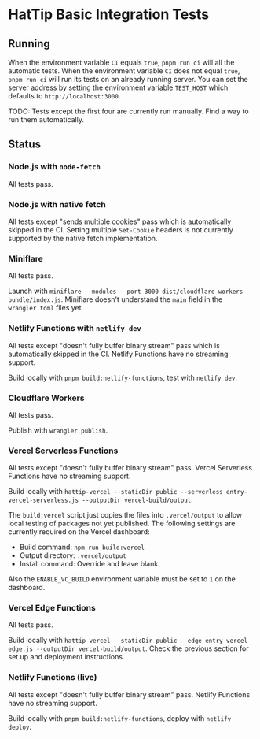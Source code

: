 # HatTip Basic Integration Tests

## Running

When the environment variable `CI` equals `true`, `pnpm run ci` will all the automatic tests. When the environment variable `CI` does not equal `true`, `pnpm run ci` will run its tests on an already running server. You can set the server address by setting the environment variable `TEST_HOST` which defaults to `http://localhost:3000`.

TODO: Tests except the first four are currently run manually. Find a way to run them automatically.

## Status

### Node.js with `node-fetch`

All tests pass.

### Node.js with native fetch

All tests except "sends multiple cookies" pass which is automatically skipped in the CI. Setting multiple `Set-Cookie` headers is not currently supported by the native fetch implementation.

### Miniflare

All tests pass.

Launch with `miniflare --modules --port 3000 dist/cloudflare-workers-bundle/index.js`. Miniflare doesn't understand the `main` field in the `wrangler.toml` files yet.

### Netlify Functions with `netlify dev`

All tests except "doesn't fully buffer binary stream" pass which is automatically skipped in the CI. Netlify Functions have no streaming support.

Build locally with `pnpm build:netlify-functions`, test with `netlify dev`.

### Cloudflare Workers

All tests pass.

Publish with `wrangler publish`.

### Vercel Serverless Functions

All tests except "doesn't fully buffer binary stream" pass. Vercel Serverless Functions have no streaming support.

Build locally with `hattip-vercel --staticDir public --serverless entry-vercel-serverless.js --outputDir vercel-build/output`.

The `build:vercel` script just copies the files into `.vercel/output` to allow local testing of packages not yet published. The following settings are currently required on the Vercel dashboard:

- Build command: `npm run build:vercel`
- Output directory: `.vercel/output`
- Install command: Override and leave blank.

Also the `ENABLE_VC_BUILD` environment variable must be set to `1` on the dashboard.

### Vercel Edge Functions

All tests pass.

Build locally with `hattip-vercel --staticDir public --edge entry-vercel-edge.js --outputDir vercel-build/output`. Check the previous section for set up and deployment instructions.

### Netlify Functions (live)

All tests except "doesn't fully buffer binary stream" pass. Netlify Functions have no streaming support.

Build locally with `pnpm build:netlify-functions`, deploy with `netlify deploy`.
